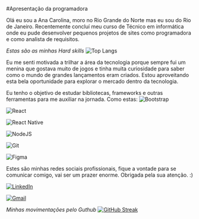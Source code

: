 #Apresentação da programadora

Olá eu sou a Ana Carolina, moro no Rio Grande do Norte mas eu sou do Rio de Janeiro. Recentemente concluí meu curso de Técnico em informática onde eu pude desenvolver pequenos projetos de sites como programadora e como analista de requisitos.

*Estas são as minhas Hard skills*
![Top Langs](https://github-readme-stats-git-masterrstaa-rickstaa.vercel.app/api/top-langs/?username=anacnr&bg_color=E3ACE6&border_color=85D3E6&title_color=000&text_color=000)

Eu me senti motivada a trilhar a área da tecnologia porque sempre fui um menina que gostava muito de jogos e tinha muita curiosidade para saber como o mundo de grandes lançamentos eram criados.
Estou aproveitando esta bela oportunidade para explorar o mercado dentro da tecnologia.

Eu tenho o objetivo de estudar bibliotecas, frameworks e outras ferramentas para me auxiliar na jornada. Como estas:
![Bootstrap](https://img.shields.io/badge/-boostrap-0D1117?style=for-the-badge&logo=bootstrap&labelColor=0D1117)

![React](https://img.shields.io/badge/React-20232A?style=for-the-badge&logo=react&logoColor=61DAFB)

![React Native](https://img.shields.io/badge/React_Native-20232A?style=for-the-badge&logo=react&logoColor=61DAFB)

![NodeJS](https://img.shields.io/badge/node.js-6DA55F?style=for-the-badge&logo=node.js&logoColor=white)

![Git](https://img.shields.io/badge/GIT-E44C30?style=for-the-badge&logo=git&logoColor=white)

![Figma](https://img.shields.io/badge/Figma-696969?style=for-the-badge&logo=figma&logoColor=figma)

Estes são minhas redes sociais profissionais, fique a vontade para se comunicar comigo, vai ser um prazer enorme. Obrigada pela sua atenção. :)

[![LinkedIn](https://img.shields.io/badge/LinkedIn-0077B5?style=for-the-badge&logo=linkedin&logoColor=white)](https://www.linkedin.com/in/ana-carolina-nunes-rezende-b02212230)

[![Gmail](https://img.shields.io/badge/Gmail-333333?style=for-the-badge&logo=gmail&logoColor=red)](mailto:anacnrezende@gmail.com)

*Minhas movimentações pelo Guthub*
[![GitHub Streak](https://streak-stats.demolab.com/?user=anacnr&theme=buefy-dark&background=000&border=30A3DC&dates=FFF)](https://git.io/streak-stats)
